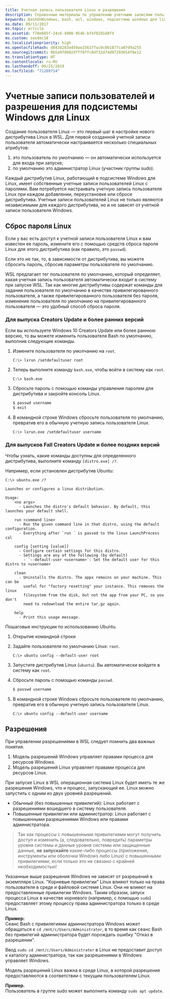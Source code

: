 ```yaml
---
title: Учетная запись пользователя Linux и разрешения
description: Справочные материалы по управлению учетными записями пользователей и разрешениями для подсистемы Windows для Linux.
keywords: BashOnWindows, bash, wsl, windows, подсистема windows для linux, windowssubsystem, ubuntu, учетные записи пользователей
ms.date: 09/11/2017
ms.topic: article
ms.assetid: f70e685f-24c6-4908-9546-bf4f0291d8fd
ms.custom: seodec18
ms.localizationpriority: high
ms.openlocfilehash: d8434283e459ae25637fac0c0b1877ca07d9a255
ms.sourcegitcommit: 0b5a9f8982dfff07fc8df32d74d97293654f8e12
ms.translationtype: HT
ms.contentlocale: ru-RU
ms.lasthandoff: 09/25/2019
ms.locfileid: "71269714"
---
```

# <a name="user-accounts-and-permissions-for-windows-subsystem-for-linux"></a>Учетные записи пользователей и разрешения для подсистемы Windows для Linux

Создание пользователя Linux — это первый шаг в настройке нового дистрибутива Linux в WSL.  Для первой созданной учетной записи пользователя автоматически настраивается несколько специальных атрибутов:

1. это пользователь по умолчанию — он автоматически используется для входа при запуске;
1. по умолчанию это администратор Linux (участник группы sudo).

Каждый дистрибутив Linux, работающий в подсистеме Windows для Linux, имеет собственные учетные записи пользователей Linux с паролями.  Вам потребуется настраивать учетную запись пользователя Linux при каждом добавлении, переустановке или сбросе дистрибутива.  Учетные записи пользователей Linux не только являются независимыми для каждого дистрибутива, но и не зависят от учетной записи пользователя Windows.

## <a name="resetting-your-linux-password"></a>Сброс пароля Linux

Если у вас есть доступ к учетной записи пользователя Linux и вам известен ее пароль, измените его с помощью средств сброса пароля Linux для этого дистрибутива (как правило, это `passwd`).

Если это не так, то, в зависимости от дистрибутива, вы можете сбросить пароль, сбросив параметры пользователя по умолчанию.

WSL предлагает тег пользователя по умолчанию, который определяет, какая учетная запись пользователя автоматически входит в систему при запуске WSL.  Так как многие дистрибутивы содержат команды для задания пользователя по умолчанию в качестве привилегированного пользователя, а также привилегированного пользователя без пароля, изменение пользователя по умолчанию на привилегированного пользователя — это удобный способ сброса пароля.

### <a name="for-creators-update-and-earlier"></a>Для выпуска Creators Update и более ранних версий
Если вы используете Windows 10 Creators Update или более раннюю версию, то вы можете изменить пользователя Bash по умолчанию, выполнив следующие команды.

1. Измените пользователя по умолчанию на `root`.

    ```console
    C:\> lxrun /setdefaultuser root
    ```

1. Теперь выполните команду `bash.exe`, чтобы войти в систему как `root`.

    ```console
    C:\> bash.exe
    ```

1. Сбросьте пароль с помощью команды управления паролем для дистрибутива и закройте консоль Linux.

    ```BASH
    $ passwd username
    $ exit
    ```

1. В командной строке Windows сбросьте пользователя по умолчанию, превратив его в обычную учетную запись пользователя Linux.

    ```console
    C:\> lxrun.exe /setdefaultuser username
    ```

### <a name="for-fall-creators-update-and-later"></a>Для выпусков Fall Creators Update и более поздних версий
Чтобы узнать, какие команды доступны для определенного дистрибутива, выполните команду `[distro.exe] /?`.
    
Например, если установлен дистрибутив Ubuntu:

```console
C:\> ubuntu.exe /?

Launches or configures a linux distribution.

Usage:
    <no args>
      - Launches the distro's default behavior. By default, this launches your default shell.

    run <command line>
      - Run the given command line in that distro, using the default configuration.
      - Everything after `run ` is passed to the linux LaunchProcess cal

    config [setting [value]]
      - Configure certain settings for this distro.
      - Settings are any of the following (by default)
        - `--default-user <username>`: Set the default user for this distro to <username>

    clean
      - Uninstalls the distro. The appx remains on your machine. This can be
        useful for "factory resetting" your instance. This removes the linux
        filesystem from the disk, but not the app from your PC, so you don't
        need to redownload the entire tar.gz again.

    help
      - Print this usage message.
```

Пошаговые инструкции по использованию Ubuntu.

1. Открытие командной строки
1. Задайте пользователя по умолчанию Linux: `root`.

    ```console
    C:\> ubuntu config --default-user root
    ```    

1. Запустите дистрибутив Linux (`ubuntu`).  Вы автоматически войдете в систему как `root`.

1. Сбросьте пароль с помощью команды `passwd`.

    ```BASH
    $ passwd username
    ```

1. В командной строке Windows сбросьте пользователя по умолчанию, превратив его в обычную учетную запись пользователя Linux.

    ```console
    C:\> ubuntu config --default-user username
    ```

## <a name="permissions"></a>Разрешения

При управлении разрешениями в WSL следует помнить два важных понятия.

1. Модель разрешений Windows управляет правами процесса для ресурсов Windows.
2. Модель разрешений Linux управляет правами процесса для ресурсов Linux.

При запуске Linux в WSL операционная система Linux будет иметь те же разрешения Windows, что и процесс, запускающий ее. Linux можно запустить с одним из двух уровней разрешений.

* Обычный (без повышенных привилегий): Linux работает с разрешениями вошедшего в систему пользователя.
* Повышенные привилегии или администратор: Linux работает с повышенными разрешениями Windows или правами администратора.

> Так как процессы с повышенными привилегиями могут получить доступ и изменить (а, следовательно, повредить) параметры уровня системы и данные уровня системы или защищенные данные, **не запускайте** какие-либо процессы (приложения, инструменты или оболочки Windows либо Linux) с повышенными привилегиями, если только это не связано с крайней необходимостью!

Указанные выше разрешения Windows не зависят от разрешений в экземпляре Linux. "Корневые привилегии" Linux влияют только на права пользователя в среде и файловой системе Linux. Они не влияют на предоставленные привилегии Windows. Таким образом, запуск процесса Linux в качестве корневого (например, с помощью `sudo`) предоставляет этому процессу права администратора только в среде Linux.

**Пример:**      
Сеанс Bash с привилегиями администратора Windows может обращаться к `cd /mnt/c/Users/Administrator`, в то время как сеанс Bash без привилегий администратора будет порождать ошибку "Отказ в разрешении".

Ввод `sudo cd /mnt/c/Users/Administrator` в Linux не предоставит доступ к каталогу администратора, так как разрешениями в Windows управляет Windows.

Модель разрешений Linux важна в среде Linux, в которой разрешения предоставляются в соответствии с текущим пользователем Linux.

**Пример.**  
Пользователь в группе sudo может выполнить команду `sudo apt update`.
